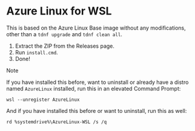 # Azure Linux for WSL

This is based on the Azure Linux Base image without any modifications, other than a `tdnf upgrade` and `tdnf clean all`.

1. Extract the ZIP from the Releases page.
2. Run `install.cmd`.
3. Done!

> [!NOTE]  
> If you have installed this before, want to uninstall or already have a distro named `AzureLinux` installed, run this in an elevated Command Prompt:
> ```
> wsl --unregister AzureLinux
> ```
> And if you have installed this before or want to uninstall, run this as well:
> ```
> rd %systemdrive%\AzureLinux-WSL /s /q
> ```
